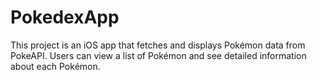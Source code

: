 # PokedexApp
This project is an iOS app that fetches and displays Pokémon data from PokeAPI. Users can view a list of Pokémon and see detailed information about each Pokémon.
